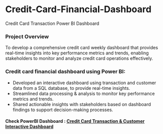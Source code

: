# Credit-Card-Financial-Dashboard
Credit Card Transaction Power BI Dashboard

### Project Overview

To develop a comprehensive credit 
card weekly dashboard that 
provides real-time insights into key 
performance metrics and trends, 
enabling stakeholders to monitor 
and analyze credit card operations 
effectively.



### Credit card financial dashboard using Power BI:
- Developed an interactive dashboard using transaction and customer data from a SQL database, to provide real-time insights. 
- Streamlined data processing & analysis to monitor key performance metrics and trends.
- Shared actionable insights with stakeholders based on dashboard findings to support decision-making processes.

#### Check PowerBI Dashboard : [Credit Card Transaction & Customer Interactive Dashboard](https://github.com/khushirohilla12/Credit-Card-Financial-Dashboard/blob/main/Credit%20Card%20PowerBI%20Dashboard.pbix)
